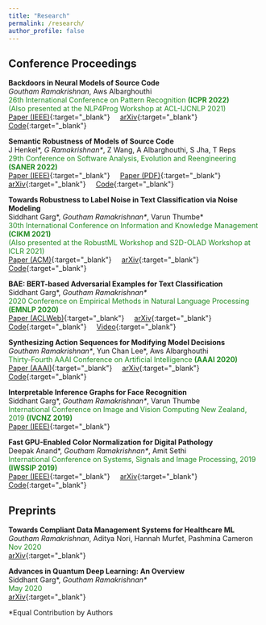 ```yaml
---
title: "Research"
permalink: /research/
author_profile: false
---
```

## Conference Proceedings

**Backdoors in Neural Models of Source Code**       
*Goutham Ramakrishnan*, Aws Albarghouthi  
<span style="color:forestgreen">
    26th International Conference on Pattern Recognition <b>(ICPR 2022)</b>  
    (Also presented at the NLP4Prog Workshop at ACL-IJCNLP 2021)  
</span>
[Paper (IEEE)](https://ieeexplore.ieee.org/document/9956690){:target="_blank"} &nbsp; &nbsp; [arXiv](https://arxiv.org/abs/2006.06841){:target="_blank"} &nbsp; &nbsp; [Code](https://github.com/goutham7r/backdoors-for-code){:target="_blank"}

**Semantic Robustness of Models of Source Code**      
J Henkel\*, *G Ramakrishnan\**, Z Wang, A Albarghouthi, S Jha, T Reps  
<span style="color:forestgreen">
    29th Conference on Software Analysis, Evolution and Reengineering <b>(SANER 2022)</b>  
</span>
[Paper (IEEE)](https://ieeexplore.ieee.org/document/9825895){:target="_blank"} &nbsp; &nbsp; [Paper (PDF)](https://pages.cs.wisc.edu/~jjhenkel/papers/saner22-semantic-robustness.pdf){:target="_blank"} &nbsp; &nbsp; [arXiv](https://arxiv.org/abs/2002.03043){:target="_blank"} &nbsp; &nbsp; [Code](https://github.com/jjhenkel/averloc){:target="_blank"}

**Towards Robustness to Label Noise in Text Classification via Noise Modeling**     
Siddhant Garg\*, *Goutham Ramakrishnan\**, Varun Thumbe\*  
<span style="color:forestgreen">
    30th International Conference on Information and Knowledge Management <b> (CIKM 2021) </b>  
    (Also presented at the RobustML Workshop and S2D-OLAD Workshop at ICLR 2021)  
</span>
[Paper (ACM)](https://dl.acm.org/doi/abs/10.1145/3459637.3482204){:target="_blank"} &nbsp; &nbsp; [arXiv](https://arxiv.org/abs/2101.11214){:target="_blank"} &nbsp; &nbsp; [Code](https://github.com/thumbe3/label-noise-nlp){:target="_blank"}

**BAE: BERT-based Adversarial Examples for Text Classification**     
Siddhant Garg\*, *Goutham Ramakrishnan\**  
<span style="color:forestgreen">
    2020 Conference on Empirical Methods in Natural Language Processing <b>(EMNLP 2020)</b>  
</span>
[Paper (ACLWeb)](https://www.aclweb.org/anthology/2020.emnlp-main.498/){:target="_blank"} &nbsp; &nbsp; [arXiv](https://arxiv.org/abs/2004.01970){:target="_blank"} &nbsp; &nbsp; [Code](https://github.com/QData/TextAttack/blob/master/textattack/attack_recipes/bae_garg_2019.py){:target="_blank"} &nbsp; &nbsp; [Video](https://slideslive.com/38938695/bae-bertbased-adversarial-examples-for-text-classification){:target="_blank"}  

**Synthesizing Action Sequences for Modifying Model Decisions**  
*Goutham Ramakrishnan\**, Yun Chan Lee\*, Aws Albarghouthi  
<span style="color:forestgreen">
    Thirty-Fourth AAAI Conference on Artificial Intelligence <b>(AAAI 2020)</b>    
</span>
[Paper (AAAI)](https://ojs.aaai.org/index.php/AAAI/article/view/5996){:target="_blank"} &nbsp; &nbsp; [arXiv](https://arxiv.org/abs/1910.00057){:target="_blank"} &nbsp; &nbsp; [Code](https://github.com/goutham7r/synth-action-seq){:target="_blank"}

**Interpretable Inference Graphs for Face Recognition**  
Siddhant Garg\*, *Goutham Ramakrishnan\**, Varun Thumbe    
<span style="color:forestgreen">
    International Conference on Image and Vision Computing New Zealand, 2019 <b>(IVCNZ 2019)</b>    
</span>
[Paper (IEEE)](https://ieeexplore.ieee.org/document/8960990){:target="_blank"}

**Fast GPU-Enabled Color Normalization for Digital Pathology**  
Deepak Anand\*, *Goutham Ramakrishnan\**, Amit Sethi    
<span style="color:forestgreen">
    International Conference on Systems, Signals and Image Processing, 2019 <b>(IWSSIP 2019)</b>    
</span>
[Paper (IEEE)](https://ieeexplore.ieee.org/document/8787328){:target="_blank"} &nbsp; &nbsp; [arXiv](https://arxiv.org/abs/1901.03088){:target="_blank"} &nbsp; &nbsp; [Code](https://github.com/MEDAL-IITB/Fast_WSI_Color_Norm){:target="_blank"}


## Preprints

**Towards Compliant Data Management Systems for Healthcare ML**     
*Goutham Ramakrishnan*, Aditya Nori, Hannah Murfet, Pashmina Cameron  
<span style="color:forestgreen">
    Nov 2020  
</span>
[arXiv](https://arxiv.org/abs/2011.07555){:target="_blank"}

**Advances in Quantum Deep Learning: An Overview**     
Siddhant Garg\*, *Goutham Ramakrishnan\**  
<span style="color:forestgreen">
    May 2020  
</span>
[arXiv](https://arxiv.org/abs/2005.04316){:target="_blank"}


\*Equal Contribution by Authors
